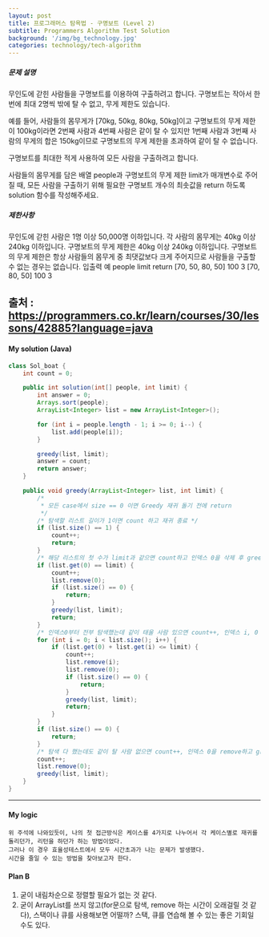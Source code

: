 ```yaml
---
layout: post
title: 프로그래머스 탐욕법 - 구명보트 (Level 2)
subtitle: Programmers Algorithm Test Solution
background: '/img/bg_technology.jpg'
categories: technology/tech-algorithm
---
```



##### 문제 설명
무인도에 갇힌 사람들을 구명보트를 이용하여 구출하려고 합니다. 구명보트는 작아서 한 번에 최대 2명씩 밖에 탈 수 없고, 무게 제한도 있습니다.

예를 들어, 사람들의 몸무게가 [70kg, 50kg, 80kg, 50kg]이고 구명보트의 무게 제한이 100kg이라면 2번째 사람과 4번째 사람은 같이 탈 수 있지만 1번째 사람과 3번째 사람의 무게의 합은 150kg이므로 구명보트의 무게 제한을 초과하여 같이 탈 수 없습니다.

구명보트를 최대한 적게 사용하여 모든 사람을 구출하려고 합니다.

사람들의 몸무게를 담은 배열 people과 구명보트의 무게 제한 limit가 매개변수로 주어질 때, 모든 사람을 구출하기 위해 필요한 구명보트 개수의 최솟값을 return 하도록 solution 함수를 작성해주세요.

##### 제한사항
무인도에 갇힌 사람은 1명 이상 50,000명 이하입니다.
각 사람의 몸무게는 40kg 이상 240kg 이하입니다.
구명보트의 무게 제한은 40kg 이상 240kg 이하입니다.
구명보트의 무게 제한은 항상 사람들의 몸무게 중 최댓값보다 크게 주어지므로 사람들을 구출할 수 없는 경우는 없습니다.
입출력 예
people	limit	return
[70, 50, 80, 50]	100	3
[70, 80, 50]	100	3

출처 : https://programmers.co.kr/learn/courses/30/lessons/42885?language=java
---


#### My solution (Java)

```java
class Sol_boat {
	int count = 0;

	public int solution(int[] people, int limit) {
		int answer = 0;
		Arrays.sort(people);
		ArrayList<Integer> list = new ArrayList<Integer>();

		for (int i = people.length - 1; i >= 0; i--) {
			list.add(people[i]);
		}

		greedy(list, limit);
		answer = count;
		return answer;
	}

	public void greedy(ArrayList<Integer> list, int limit) {
		/* 
		 * 모든 case에서 size == 0 이면 Greedy 재귀 돌기 전에 return
		 */
		/* 탐색할 리스트 길이가 1이면 count 하고 재귀 종료 */
		if (list.size() == 1) {
			count++;
			return;
		}
		/* 해당 리스트의 첫 수가 limit과 같으면 count하고 인덱스 0을 삭제 후 greedy 재귀 */
		if (list.get(0) == limit) {
			count++;
			list.remove(0);
			if (list.size() == 0) {
				return;
			}
			greedy(list, limit);
			return;
		}
		/* 인덱스0부터 전부 탐색했는데 같이 태울 사람 있으면 count++, 인덱스 i, 0 을 삭제 후 greedy 재귀 */
		for (int i = 0; i < list.size(); i++) {
			if (list.get(0) + list.get(i) <= limit) {
				count++;
				list.remove(i);
				list.remove(0);
				if (list.size() == 0) {
					return;
				}
				greedy(list, limit);
				return;
			}
		}
		if (list.size() == 0) {
			return;
		}
		/* 탐색 다 했는데도 같이 탈 사람 없으면 count++, 인덱스 0을 remove하고 greedy 재귀 */
		count++;
		list.remove(0);
		greedy(list, limit);
	}
}
```

---

#### My logic

```
위 주석에 나와있듯이, 나의 첫 접근방식은 케이스를 4가지로 나누어서 각 케이스별로 재귀를 돌리던가, 리턴을 하던가 하는 방법이었다.
그러나 이 경우 효율성테스트에서 모두 시간초과가 나는 문제가 발생했다.
시간을 줄일 수 있는 방법을 찾아보고자 한다.
```



#### Plan B

1. 굳이 내림차순으로 정렬할 필요가 없는 것 같다.
2. 굳이 ArrayList를 쓰지 않고(for문으로 탐색, remove 하는 시간이 오래걸릴 것 같다), 스택이나 큐를 사용해보면 어떨까? 스택, 큐를 연습해 볼 수 있는 좋은 기회일 수도 있다.